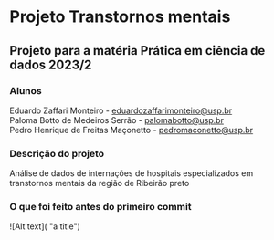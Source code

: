# Projeto Transtornos mentais
## Projeto para a matéria Prática em ciência de dados 2023/2


### Alunos
Eduardo Zaffari Monteiro - eduardozaffarimonteiro@usp.br  
Paloma Botto de Medeiros Serrão - palomabotto@usp.br  
Pedro Henrique de Freitas Maçonetto - pedromaconetto@usp.br  

### Descrição do projeto
Análise de dados de internações de hospitais especializados em transtornos mentais da região de Ribeirão preto

### O que foi feito antes do primeiro commit 
![Alt text]( "a title")

